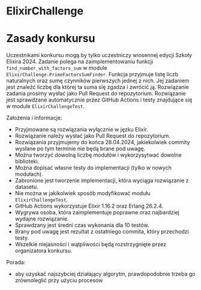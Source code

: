 # ElixirChallenge

# Zasady konkursu

Uczestnikami konkursu mogą by tylko uczestniczy wiosennej edycji Szkoły Elixira 2024.
Zadanie polega na zaimplementowaniu funkcji `find_number_with_factors_sum` w module `ElixirChallenge.PrimeFactorsSumFinder`.
Funkcja przyjmuje listę liczb naturalnych oraz sumę czynników pierwszych jednej z nich.
Jej zadaniem jest znaleźć liczbę dla której ta suma się zgadza i zwrócić ją.
Rozwiązanie zadania prosimy wysłać jako Pull Request do repozytorium.
Rozwiązanie jest sprawdzane automatycznie przez GitHub Actions i testy znajdujące się w module `ElixirChallengeTest`.

Założenia i informacje:

- Przyjmowane są rozwiązania wyłącznie w jęzku Elixir.
- Rozwiązanie należy wysłać jako Pull Request do repozytorium.
- Rozwiązania przyjmujemy do końca 28.04.2024, jakiekolwiek commity wysłane po tym terminie nie będą brane pod uwagę.
- Można tworzyć dowolną liczbę modułów i wykorzysytwać dowolne biblioteki.
- Można dopisać własne testy do implementacji (tylko w nowych modułach).
- Zabronione jest tworzenie implementacji, która wyciąga rozwiązanie z datasetu.
- Nie można w jakikolwiek sposób modyfikować modułu `ElixirChallengeTest`.
- GitHub Actions wykorzystuje Elixir 1.16.2 oraz Erlang 26.2.4.
- Wygrywa osoba, która zaimplementuje poprawne oraz najbardziej wydajne rozwiązanie.
- Sprawdzany jest średni czas wykonania dla 10 testów.
- Brany pod uwagę jest rezultat z ostatniego commita, który przechodzi testy.
- Wszelkie niejasności i wątpliwości będą rozstrzygnięte przez organizatora konkursu.

Porada:

- aby uzyskać najszybciej działający algorytm, prawdopodobnie trzeba go zrównoleglić przy użyciu procesów

